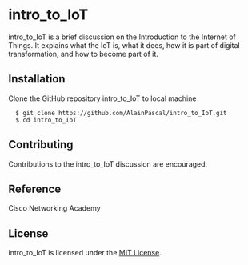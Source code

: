 
# intro_to_IoT

intro_to_IoT is a brief discussion on the Introduction to the Internet of Things. It explains what the IoT is, what it does, how it is part of digital transformation, and how to become part of it.

## Installation

Clone the GitHub repository intro_to_IoT to local machine

```
  $ git clone https://github.com/AlainPascal/intro_to_IoT.git
  $ cd intro_to_IoT
```

## Contributing

Contributions to the intro_to_IoT discussion are encouraged.

## Reference

Cisco Networking Academy

## License

intro_to_IoT is licensed under the [MIT License](https://github.com/AlainPascal/intro_to_IoT/blob/master/LICENSE).
